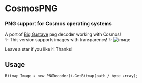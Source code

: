 # CosmosPNG
### PNG support for Cosmos operating systems

A port of [Big Gustave](https://github.com/EliotJones/BigGustave) png decoder working with Cosmos!
<br>
✨ This version supports images with transparency! ✨
![image](https://github.com/user-attachments/assets/c88a6c76-226b-4067-b52c-dd854acfeb4f)


Leave a star if you like it! Thanks!
## Usage
```Bitmap Image = new PNGDecoder().GetBitmap(path / byte array);```
